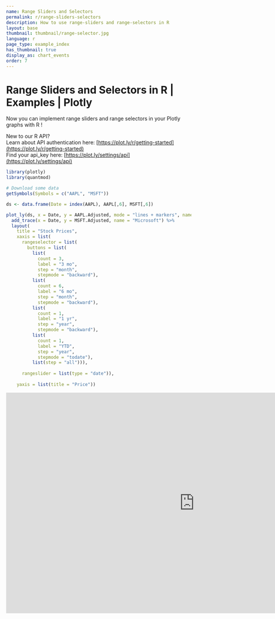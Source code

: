 ```yaml
---
name: Range Sliders and Selectors
permalink: r/range-sliders-selectors
description: How to use range-sliders and range-selectors in R
layout: base
thumbnail: thumbnail/range-selector.jpg
language: r
page_type: example_index
has_thumbnail: true
display_as: chart_events
order: 7
---
```


# Range Sliders and Selectors in R | Examples | Plotly

Now you can implement range sliders and range selectors in your Plotly graphs with R !

New to our R API?  
Learn about API authentication here: [https://plot.ly/r/getting-started](https://plot.ly/r/getting-started)  
Find your api_key here: [https://plot.ly/settings/api](https://plot.ly/settings/api)


```r
library(plotly)
library(quantmod)

# Download some data
getSymbols(Symbols = c("AAPL", "MSFT"))
```

```r
ds <- data.frame(Date = index(AAPL), AAPL[,6], MSFT[,6])

plot_ly(ds, x = Date, y = AAPL.Adjusted, mode = "lines + markers", name = "Apple") %>% 
  add_trace(x = Date, y = MSFT.Adjusted, name = "Microsoft") %>% 
  layout(
    title = "Stock Prices",
    xaxis = list(
      rangeselector = list(
        buttons = list(
          list(
            count = 3, 
            label = "3 mo", 
            step = "month",
            stepmode = "backward"),
          list(
            count = 6, 
            label = "6 mo", 
            step = "month",
            stepmode = "backward"),
          list(
            count = 1, 
            label = "1 yr", 
            step = "year",
            stepmode = "backward"),
          list(
            count = 1, 
            label = "YTD", 
            step = "year",
            stepmode = "todate"),
          list(step = "all"))),
      
      rangeslider = list(type = "date")),
    
    yaxis = list(title = "Price"))
```
<iframe src="https://plot.ly/~RPlotBot/2941" width="1024" height="600" id="igraph" scrolling="no" seamless="seamless" frameBorder="0"> </iframe>
